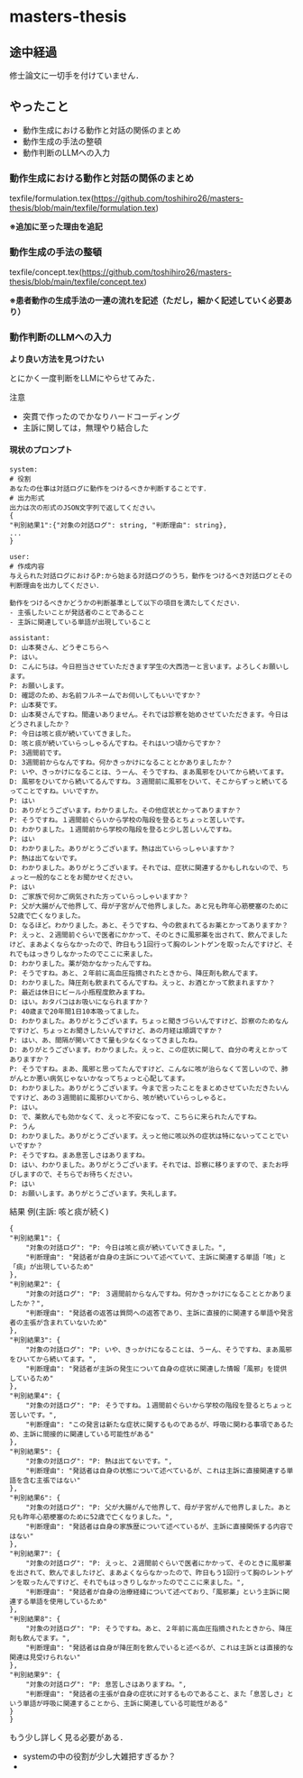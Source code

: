# masters-thesis

## 途中経過
修士論文に一切手を付けていません．

## やったこと
- 動作生成における動作と対話の関係のまとめ
- 動作生成の手法の整頓
- 動作判断のLLMへの入力

### 動作生成における動作と対話の関係のまとめ
texfile/formulation.tex(https://github.com/toshihiro26/masters-thesis/blob/main/texfile/formulation.tex)

**※追加に至った理由を追記**

### 動作生成の手法の整頓
texfile/concept.tex(https://github.com/toshihiro26/masters-thesis/blob/main/texfile/concept.tex)

**※患者動作の生成手法の一連の流れを記述（ただし，細かく記述していく必要あり）**

### 動作判断のLLMへの入力
**より良い方法を見つけたい**

とにかく一度判断をLLMにやらせてみた．  

注意  
- 突貫で作ったのでかなりハードコーディング
- 主訴に関しては，無理やり結合した

#### 現状のプロンプト
~~~
system:
# 役割
あなたの仕事は対話ログに動作をつけるべきか判断することです．
# 出力形式
出力は次の形式のJSON文字列で返してください。
{
"判別結果1":{"対象の対話ログ": string, "判断理由": string},
...
}
~~~
~~~
user:
# 作成内容
与えられた対話ログにおけるP:から始まる対話ログのうち，動作をつけるべき対話ログとその判断理由を出力してください．

動作をつけるべきかどうかの判断基準として以下の項目を満たしてください．
- 主張したいことが発話者のことであること
- 主訴に関連している単語が出現していること 
~~~
~~~
assistant:
D: 山本葵さん、どうぞこちらへ
P: はい。
D: こんにちは。今日担当させていただきます学生の大西浩一と言います。よろしくお願いします。
P: お願いします。
D: 確認のため、お名前フルネームでお伺いしてもいいですか？　
P: 山本葵です。
D: 山本葵さんですね。間違いありません。それでは診察を始めさせていただきます。今日はどうされましたか？
P: 今日は咳と痰が続いていてきました。
D: 咳と痰が続いていらっしゃるんですね。それはいつ頃からですか？
P: 3週間前です。
D: 3週間前からなんですね。何かきっかけになることとかありましたか？
P: いや、きっかけになることは、うーん、そうですね、まあ風邪をひいてから続いてます。
D: 風邪をひいてから続いてるんですね。３週間前に風邪をひいて、そこからずっと続いてるってことですね。いいですか。
P: はい
D: ありがとうございます。わかりました。その他症状とかってありますか？
P: そうですね。１週間前ぐらいから学校の階段を登るとちょっと苦しいです。
D: わかりました。１週間前から学校の階段を登ると少し苦しいんですね。
P: はい
D: わかりました。ありがとうございます。熱は出ていらっしゃいますか？
P: 熱は出てないです。
D: わかりました。ありがとうございます。それでは、症状に関連するかもしれないので、ちょっと一般的なことをお聞かせください。
P: はい
D: ご家族で何かご病気された方っていらっしゃいますか？
P: 父が大腸がんで他界して、母が子宮がんで他界しました。あと兄も昨年心筋梗塞のために52歳で亡くなりました。
D: なるほど。わかりました。あと、そうですね、今の飲まれてるお薬とかってありますか？
P: えっと、２週間前ぐらいで医者にかかって、そのときに風邪薬を出されて、飲んでましたけど、まあよくならなかったので、昨日もう1回行って胸のレントゲンを取ったんですけど、それでもはっきりしなかったのでここに来ました。
D: わかりました。薬が効かなかったんですね。
P: そうですね。あと、２年前に高血圧指摘されたときから、降圧剤も飲んでます。
D: わかりました。降圧剤も飲まれてるんですね。えっと、お酒とかって飲まれますか？
P: 最近は休日にビール小瓶程度飲みますね。
D: はい。おタバコはお吸いになられますか？
P: 40歳まで20年間1日10本吸ってました。
D: わかりました。ありがとうございます。ちょっと聞きづらいんですけど、診察のためなんですけど、ちょっとお聞きしたいんですけど、あの月経は順調ですか？
P: はい、あ、間隔が開いてきて量も少なくなってきましたね。
D: ありがとうございます。わかりました。えっと、この症状に関して、自分の考えとかってありますか？
P: そうですね。まあ、風邪と思ってたんですけど、こんなに咳が治らなくて苦しいので、肺がんとか悪い病気じゃないかなってちょっと心配してます。
D: わかりました。ありがとうございます。今まで言ったことをまとめさせていただきたいんですけど、あの３週間前に風邪ひいてから、咳が続いていらっしゃると。
P: はい。
D: で、薬飲んでも効かなくて、えっと不安になって、こちらに来られたんですね。
P: うん
D: わかりました。ありがとうございます。えっと他に咳以外の症状は特にないってことでいいですか？
P: そうですね。まあ息苦しさはありますね。
D: はい、わかりました。ありがとうございます。それでは、診察に移りますので、またお呼びしますので、そちらでお待ちください。
P: はい
D: お願いします。ありがとうございます。失礼します。

~~~

結果
例(主訴: 咳と痰が続く)
~~~
{
"判別結果1": {
    "対象の対話ログ": "P: 今日は咳と痰が続いていてきました。",
    "判断理由": "発話者が自身の主訴について述べていて、主訴に関連する単語「咳」と「痰」が出現しているため"
},
"判別結果2": {
    "対象の対話ログ": "P: ３週間前からなんですね。何かきっかけになることとかありましたか？",
    "判断理由": "発話者の返答は質問への返答であり、主訴に直接的に関連する単語や発言者の主張が含まれていないため"
},
"判別結果3": {
    "対象の対話ログ": "P: いや、きっかけになることは、うーん、そうですね、まあ風邪をひいてから続いてます。",
    "判断理由": "発話者が主訴の発生について自身の症状に関連した情報「風邪」を提供しているため"
},
"判別結果4": {
    "対象の対話ログ": "P: そうですね。１週間前ぐらいから学校の階段を登るとちょっと苦しいです。",
    "判断理由": "この発言は新たな症状に関するものであるが、呼吸に関わる事項であるため、主訴に間接的に関連している可能性がある"
},
"判別結果5": {
    "対象の対話ログ": "P: 熱は出てないです。",
    "判断理由": "発話者は自身の状態について述べているが、これは主訴に直接関連する単語を含む主張ではない"
},
"判別結果6": {
    "対象の対話ログ": "P: 父が大腸がんで他界して、母が子宮がんで他界しました。あと兄も昨年心筋梗塞のために52歳で亡くなりました。",
    "判断理由": "発話者は自身の家族歴について述べているが、主訴に直接関係する内容ではない"
},
"判別結果7": {
    "対象の対話ログ": "P: えっと、２週間前ぐらいで医者にかかって、そのときに風邪薬を出されて、飲んでましたけど、まあよくならなかったので、昨日もう1回行って胸のレントゲンを取ったんですけど、それでもはっきりしなかったのでここに来ました。",
    "判断理由": "発話者が自身の治療経緯について述べており、「風邪薬」という主訴に関連する単語を使用しているため"
},
"判別結果8": {
    "対象の対話ログ": "P: そうですね。あと、２年前に高血圧指摘されたときから、降圧剤も飲んでます。",
    "判断理由": "発話者は自身が降圧剤を飲んでいると述べるが、これは主訴とは直接的な関連は見受けられない"
},
"判別結果9": {
    "対象の対話ログ": "P: 息苦しさはありますね。",
    "判断理由": "発話者の主張が自身の症状に対するものであること、また「息苦しさ」という単語が呼吸に関連することから、主訴に関連している可能性がある"
}
}
~~~

もう少し詳しく見る必要がある．
- systemの中の役割が少し大雑把すぎるか？
- 


